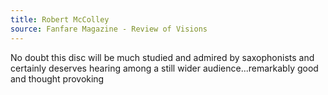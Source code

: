 ```yaml
---
title: Robert McColley
source: Fanfare Magazine - Review of Visions
---
```

No doubt this disc will be much studied and admired by saxophonists and certainly deserves hearing among a still wider audience...remarkably good and thought provoking